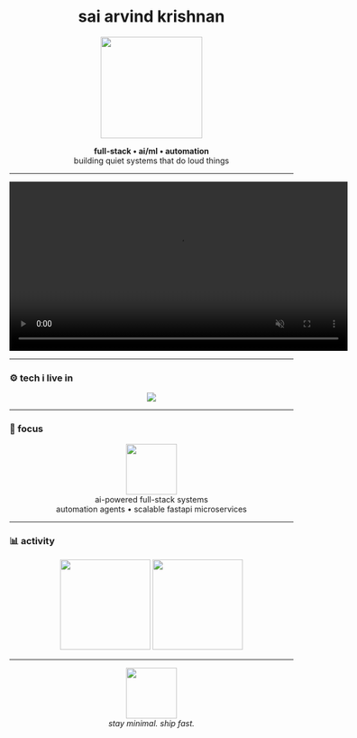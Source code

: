 <!-- README for github.com/kokushibuo -->

<h1 align="center">sai arvind krishnan</h1>

<p align="center">
  <img src="https://media.giphy.com/media/26tn33aiTi1jkl6H6/giphy.gif" width="180" />
</p>

<p align="center">
  <b>full-stack • ai/ml • automation</b><br/>
  building quiet systems that do loud things
</p>

---

<p align="center">
  <video src="https://user-images.githubusercontent.com/12345678/abcdef12-demo.mp4"
         width="600" autoplay loop muted playsinline>
  </video>
</p>

---

### ⚙️ tech i live in
<p align="center">
  <img src="https://skillicons.dev/icons?i=js,ts,python,react,nodejs,express,fastapi,mongodb,postgresql,docker,gcp,cloudflare&perline=6" />
</p>

---

### 🧠 focus
<p align="center">
  <img src="https://media.giphy.com/media/LmNwrBhejkK9EFP504/giphy.gif" width="90" /><br/>
  ai-powered full-stack systems<br/>
  automation agents • scalable fastapi microservices
</p>

---

### 📊 activity
<p align="center">
  <img src="https://github-readme-stats.vercel.app/api?username=kokushibuo&show_icons=true&hide_border=true&theme=tokyonight" height="160" />
  <img src="https://github-readme-stats.vercel.app/api/top-langs/?username=kokushibuo&layout=compact&hide_border=true&theme=tokyonight" height="160" />
</p>

---

<p align="center">
  <img src="https://media.giphy.com/media/jRf5fsn8G6YaogAWxn/giphy.gif" width="90" /><br/>
  <i>stay minimal. ship fast.</i>
</p>
